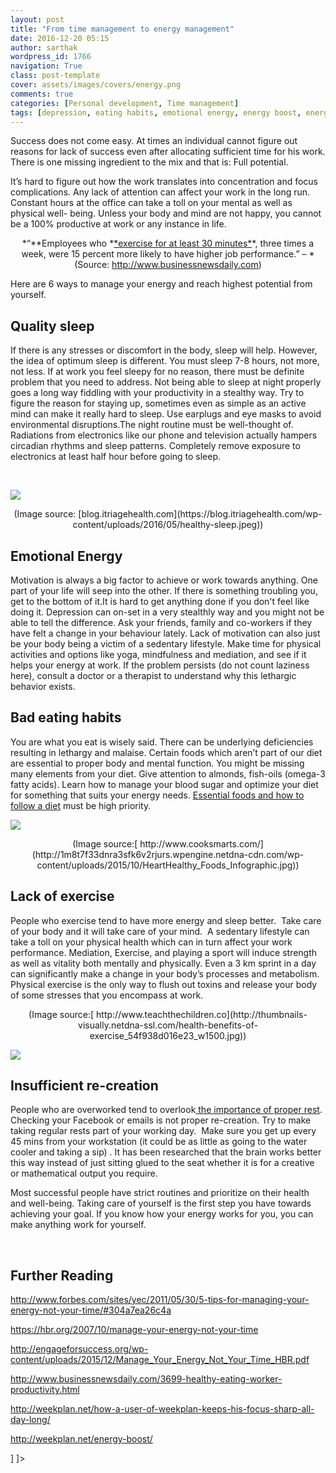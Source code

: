 ```yaml
---
layout: post
title: "From time management to energy management"
date: 2016-12-20 05:15
author: sarthak
wordpress_id: 1766
navigation: True
class: post-template
cover: assets/images/covers/energy.png
comments: true
categories: [Personal development, Time management]
tags: [depression, eating habits, emotional energy, energy boost, energy management, sleeping good]
---
```

<span style="font-weight: 400;">Success does not come easy. At times an individual cannot figure out reasons for lack of success even after allocating sufficient time for his work. There is one missing ingredient to the mix and that is: Full potential.</span>

<span style="font-weight: 400;">It’s hard to figure out how the work translates into concentration and focus complications. Any lack of attention can affect your work in the long run. Constant hours at the office can take a toll on your mental as well as physical well- being. Unless your body and mind are not happy, you cannot be a 100% productive at work or any instance in life.</span>
<p style="text-align: center;">*<span style="font-weight: 400;">“</span>**<span style="font-weight: 400;">Employees who </span>*<a href="http://www.businessnewsdaily.com/2084-exercise-good-health-career.html">*<span style="font-weight: 400;">exercise for at least 30 minutes</span>*</a>*<span style="font-weight: 400;">, three times a week, were 15 percent more likely to have higher job performance.” – </span>*<span style="font-weight: 400;">(Source: </span><a href="http://www.businessnewsdaily.com/2084-exercise-good-health-career.html"><span style="font-weight: 400;">http://www.businessnewsdaily.com</span></a><span style="font-weight: 400;">)</span>

<span style="font-weight: 400;">Here are 6 ways to manage your energy and reach highest potential from yourself.</span><!--more-->


## **Quality sleep**


<span style="font-weight: 400;">If there is any stresses or discomfort in the body, sleep will help. However, the idea of optimum sleep is different. You must sleep 7-8 hours, not more, not less. If at work you feel sleepy for no reason, there must be definite problem that you need to address. Not being able to sleep at night properly goes a long way fiddling with your productivity in a stealthy way. Try to figure the reason for staying up, sometimes even as simple as an active mind can make it really hard to sleep. Use earplugs and eye masks to avoid environmental disruptions.</span><span style="font-weight: 400;">The night routine must be well-thought of. Radiations from electronics like our phone and television actually hampers circadian rhythms and sleep patterns. Completely remove exposure to electronics at least half hour before going to sleep.</span>

&nbsp;

![](https://blog.itriagehealth.com/wp-content/uploads/2016/05/healthy-sleep.jpeg)
<p style="text-align: center;">(Image source: [blog.itriagehealth.com](https://blog.itriagehealth.com/wp-content/uploads/2016/05/healthy-sleep.jpeg))




## <span style="font-weight: 400;">**Emotional Energy**</span>


<span style="font-weight: 400;">Motivation is always a big factor to achieve or work towards anything. One part of your life will seep into the other. If there is something troubling you, get to the bottom of it.</span><span style="font-weight: 400;">It is hard to get anything done if you don't feel like doing it. Depression can on-set in a very stealthly way and you might not be able to tell the difference. Ask your friends, family and co-workers if they have felt a change in your behaviour lately. Lack of motivation can also just be your body being a victim of a sedentary lifestyle. Make time for physical activities and options like yoga, mindfulness and mediation, and see if it helps your energy at work. If the problem persists (do not count laziness here), consult a doctor or a therapist to understand why this lethargic behavior exists.</span>


## <span style="font-weight: 400;">**Bad eating habits**</span>


<span style="font-weight: 400;">You are what you eat is wisely said. There can be underlying deficiencies resulting in lethargy and malaise. Certain foods which aren’t part of our diet are essential to proper body and mental function. You might be missing many elements from your diet. Give attention to almonds, fish-oils (omega-3 fatty acids). Learn how to manage your blood sugar and optimize your diet for something that suits your energy needs. </span><a href="http://weekplan.net/energy-boost/"><span style="font-weight: 400;">Essential foods and how to follow a diet</span></a><span style="font-weight: 400;"> must be high priority.</span>

![](http://1m8t7f33dnra3sfk6v2rjurs.wpengine.netdna-cdn.com/wp-content/uploads/2015/10/HeartHealthy_Foods_Infographic.jpg)
<p style="text-align: center;">(Image source:[ http://www.cooksmarts.com/](http://1m8t7f33dnra3sfk6v2rjurs.wpengine.netdna-cdn.com/wp-content/uploads/2015/10/HeartHealthy_Foods_Infographic.jpg))




## <span style="font-weight: 400;">**Lack of exercise**</span>


<span style="font-weight: 400;">People who exercise tend to have more energy and sleep better. </span><span style="font-weight: 400;"> Take care of your body and it will take care of your mind.  A sedentary lifestyle can take a toll on your physical health which can in turn affect your work performance. Mediation, Exercise, and playing a sport will induce strength as well as vitality both mentally and physically. Even a 3 km sprint in a day can significantly make a change in your body’s processes and metabolism. Physical exercise is the only way to flush out toxins and release your body of some stresses that you encompass at work. </span>
<p style="text-align: center;">(Image source:[ http://www.teachthechildren.co](http://thumbnails-visually.netdna-ssl.com/health-benefits-of-exercise_54f938d016e23_w1500.jpg))

![](http://thumbnails-visually.netdna-ssl.com/health-benefits-of-exercise_54f938d016e23_w1500.jpg)


## <span style="font-weight: 400;">**Insufficient re-creation**</span>


<span style="font-weight: 400;">People who are overworked tend to overlook</span><a href="http://weekplan.net/how-a-user-of-weekplan-keeps-his-focus-sharp-all-day-long/"><span style="font-weight: 400;"> the importance of proper rest</span></a><span style="font-weight: 400;">. Checking your Facebook or emails is not proper re-creation. Try to make taking regular rests part of your working day.  Make sure you get up every 45 mins from your workstation (it could be as little as going to the water cooler and taking a sip) . It has been researched that the brain works better this way instead of just sitting glued to the seat whether it is for a creative or mathematical output you require.</span>

<span style="font-weight: 400;">Most successful people have strict routines and prioritize on their health and well-being. Taking care of yourself is the first step you have towards achieving your goal. If you know how your energy works for you, you can make anything work for yourself.</span>

&nbsp;


## Further Reading


<a href="http://www.forbes.com/sites/yec/2011/05/30/5-tips-for-managing-your-energy-not-your-time/#304a7ea26c4a"><span style="font-weight: 400;">http://www.forbes.com/sites/yec/2011/05/30/5-tips-for-managing-your-energy-not-your-time/#304a7ea26c4a</span></a>

<a href="https://hbr.org/2007/10/manage-your-energy-not-your-time"><span style="font-weight: 400;">https://hbr.org/2007/10/manage-your-energy-not-your-time</span></a>

<a href="http://engageforsuccess.org/wp-content/uploads/2015/12/Manage_Your_Energy_Not_Your_Time_HBR.pdf"><span style="font-weight: 400;">http://engageforsuccess.org/wp-content/uploads/2015/12/Manage_Your_Energy_Not_Your_Time_HBR.pdf</span></a>

<a href="http://www.businessnewsdaily.com/3699-healthy-eating-worker-productivity.html"><span style="font-weight: 400;">http://www.businessnewsdaily.com/3699-healthy-eating-worker-productivity.html</span></a>

<a href="http://weekplan.net/how-a-user-of-weekplan-keeps-his-focus-sharp-all-day-long/"><span style="font-weight: 400;">http://weekplan.net/how-a-user-of-weekplan-keeps-his-focus-sharp-all-day-long/</span></a>

<a href="http://weekplan.net/energy-boost/"><span style="font-weight: 400;">http://weekplan.net/energy-boost/</span></a>

]
]&gt;
